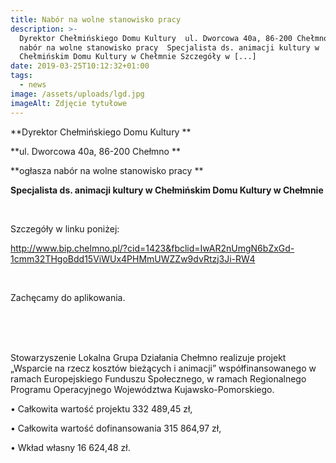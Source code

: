 ```yaml
---
title: Nabór na wolne stanowisko pracy
description: >-
  Dyrektor Chełmińskiego Domu Kultury  ul. Dworcowa 40a, 86-200 Chełmno  ogłasza
  nabór na wolne stanowisko pracy  Specjalista ds. animacji kultury w
  Chełmińskim Domu Kultury w Chełmnie Szczegóły w [...]
date: 2019-03-25T10:12:32+01:00
tags:
  - news
image: /assets/uploads/lgd.jpg
imageAlt: Zdjęcie tytułowe
---
```

**Dyrektor Chełmińskiego Domu Kultury **

**ul. Dworcowa 40a, 86-200 Chełmno **

**ogłasza nabór na wolne stanowisko pracy **

**Specjalista ds. animacji kultury w Chełmińskim Domu Kultury w Chełmnie**

<Br>

Szczegóły w linku poniżej:



http://www.bip.chelmno.pl/?cid=1423&fbclid=IwAR2nUmgN6bZxGd-1cmm32THgoBdd15ViWUx4PHMmUWZZw9dvRtzj3Ji-RW4

<br>

Zachęcamy do aplikowania.

<br>

<br>

<br>

 



Stowarzyszenie Lokalna Grupa Działania Chełmno realizuje projekt „Wsparcie na rzecz kosztów bieżących i animacji” współfinansowanego w ramach Europejskiego Funduszu Społecznego, w ramach Regionalnego Programu Operacyjnego Województwa Kujawsko-Pomorskiego.



• Całkowita wartość projektu 332 489,45 zł,



• Całkowita wartość dofinansowania 315 864,97 zł,



• Wkład własny 16 624,48 zł.
